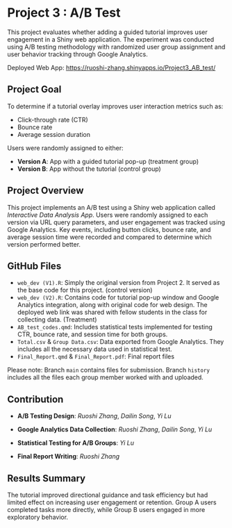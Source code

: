 # Project 3 : A/B Test

This project evaluates whether adding a guided tutorial improves user engagement in a Shiny web application. The experiment was conducted using A/B testing methodology with randomized user group assignment and user behavior tracking through Google Analytics.

Deployed Web App: https://ruoshi-zhang.shinyapps.io/Project3_AB_test/

## Project Goal

To determine if a tutorial overlay improves user interaction metrics such as:
- Click-through rate (CTR)
- Bounce rate
- Average session duration

Users were randomly assigned to either:
- **Version A**: App with a guided tutorial pop-up (treatment group)
- **Version B**: App without the tutorial (control group)

## Project Overview

This project implements an A/B test using a Shiny web application called *Interactive Data Analysis App*. Users were randomly assigned to each version via URL query parameters, and user engagement was tracked using Google Analytics. Key events, including button clicks, bounce rate, and average session time were recorded and compared to determine which version performed better.

## GitHub Files

- `web_dev (V1).R`: Simply the original version from Project 2. It served as the base code for this project. (control version)
- `web_dev (V2).R`: Contains code for tutorial pop-up window and Google Analytics integration, along with original code for web design. The deployed web link was shared with fellow students in the class  for collecting data. (Treatment)
- `AB_test_codes.qmd`: Includes statistical tests implemented for testing CTR, bounce rate, and session time for both groups.
- `Total.csv` & `Group Data.csv`: Data exported from Google Analytics. They includes all the necessary data used in statistical test. 
- `Final_Report.qmd` & `Final_Report.pdf`: Final report files

Please note: Branch `main` contains files for submission. Branch `history` includes all the files each group member worked with and uploaded.

## Contribution

- **A/B Testing Design**:  *Ruoshi Zhang*, *Dailin Song*, *Yi Lu*

- **Google Analytics Data Collection**:  *Ruoshi Zhang*, *Dailin Song*, *Yi Lu*  

- **Statistical Testing for A/B Groups**:  *Yi Lu*  

- **Final Report Writing**:  *Ruoshi Zhang*

## Results Summary

The tutorial improved directional guidance and task efficiency but had limited effect on increasing user engagement or retention. Group A users completed tasks more directly, while Group B users engaged in more exploratory behavior.
